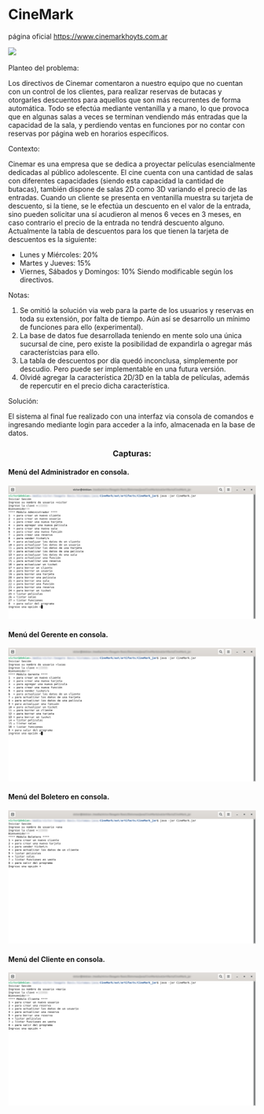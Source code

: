 # CineMark

página oficial https://www.cinemarkhoyts.com.ar

<img src="https://informatesalta.com.ar/download/multimedia.miniatura.a6732c436d10e576.6163746120646520696e6672616363696f6e20612063696e656d61726b5f6d696e6961747572612e6a7067.jpg">

Planteo del problema: 

Los directivos de Cinemar comentaron a nuestro equipo que no cuentan con un control de los clientes, para realizar reservas de butacas y otorgarles descuentos para aquellos que son más recurrentes de forma automática.
Todo se efectúa mediante ventanilla y a mano, lo que provoca que en algunas salas a veces se terminan vendiendo más entradas que la capacidad de la sala, y perdiendo ventas en funciones por no contar con reservas por página web en horarios específicos.

Contexto:

Cinemar es una empresa que se dedica a proyectar películas esencialmente dedicadas al público adolescente.
El cine cuenta con una cantidad de salas con diferentes capacidades (siendo esta capacidad la cantidad de butacas), también dispone de salas 2D como 3D variando el precio de las entradas.
Cuando un cliente se presenta en ventanilla muestra su tarjeta de descuento, si la tiene, se le efectúa un descuento en el valor de la entrada, sino pueden solicitar una sí acudieron al menos 6 veces en 3 meses, en caso contrario el precio de la entrada no tendrá descuento alguno.
Actualmente la tabla de descuentos para los que tienen la tarjeta de descuentos es la siguiente:
- Lunes y Miércoles: 20%
- Martes y Jueves: 15%
- Viernes, Sábados y Domingos: 10%
Siendo modificable según los directivos.

Notas:
<ol>
  <li>Se omitió la solución via web para la parte de los usuarios y reservas en toda su extensión, por falta de tiempo. Aún así se desarrollo un mínimo de funciones para ello (experimental).</li>
  <li>La base de datos fue desarrollada teniendo en mente solo una única sucursal de cine, pero existe la posibilidad de expandirla o agregar más característcias para ello.</li>
  <li>La tabla de descuentos por día quedó inconclusa, simplemente por descudio. Pero puede ser implementable en una futura versión.</li>
  <li>Olvidé agregar la característica 2D/3D en la tabla de películas, además de repercutir en el precio dicha característica.</li>
</ol>

Solución:

El sistema al final fue realizado con una interfaz via consola de comandos e ingresando mediante login para acceder a la info, almacenada en la base de datos.

<h3 align="center">Capturas:</h3>

<h4>Menú del Administrador en consola.</h4>
<img src="https://github.com/victorManuelMarquez/CineMark/blob/master/assets/snapshots/menu-admin.png" alt="Menú del Administrador en consola."/>
<h4>Menú del Gerente en consola.</h4>
<img src="https://github.com/victorManuelMarquez/CineMark/blob/master/assets/snapshots/menu-gerente.png" alt="Menú del Gerente en consola."/>
<h4>Menú del Boletero en consola.</h4>
<img src="https://github.com/victorManuelMarquez/CineMark/blob/master/assets/snapshots/menu-boletero.png" alt="Menú del Boletero en consola."/>
<h4>Menú del Cliente en consola.</h4>
<img src="https://github.com/victorManuelMarquez/CineMark/blob/master/assets/snapshots/menu-cliente.png" alt="Menú del Cliente en consola."/>
